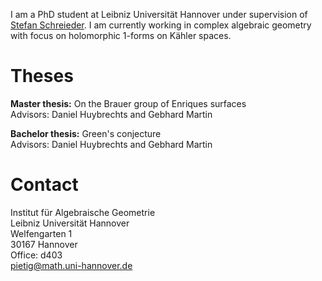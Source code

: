 I am a PhD student at Leibniz Universität Hannover under supervision of [Stefan Schreieder](https://www.iag.uni-hannover.de/de/institut/personenverzeichnis/schreieder). I am currently working in complex algebraic geometry with focus on holomorphic 1-forms on Kähler spaces.

# Theses
**Master thesis:** On the Brauer group of Enriques surfaces  
Advisors: Daniel Huybrechts and Gebhard Martin  

**Bachelor thesis:** Green's conjecture  
Advisors: Daniel Huybrechts and Gebhard Martin

# Contact
Institut für Algebraische Geometrie  
Leibniz Universität Hannover  
Welfengarten 1  
30167 Hannover  
Office: d403  
pietig@math.uni-hannover.de

